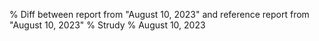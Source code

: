 % Diff between report from "August 10, 2023" and reference report from "August 10, 2023"
% Strudy
% August 10, 2023


